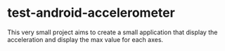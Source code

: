 # test-android-accelerometer
This very small project aims to create a small application that display the acceleration and display the max value for each axes.
